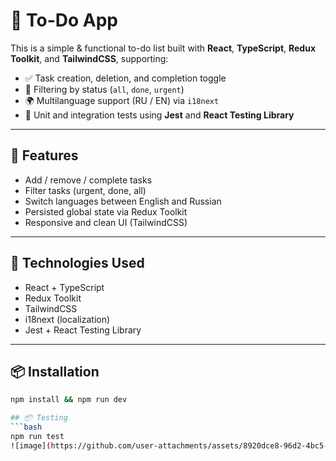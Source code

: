 # 📝 To-Do App

This is a simple & functional to-do list built with **React**, **TypeScript**, **Redux Toolkit**, and **TailwindCSS**, supporting:

- ✅ Task creation, deletion, and completion toggle
- 📂 Filtering by status (`all`, `done`, `urgent`)
- 🌍 Multilanguage support (RU / EN) via `i18next`
- 🧪 Unit and integration tests using **Jest** and **React Testing Library**

---

## 🚀 Features

- Add / remove / complete tasks
- Filter tasks (urgent, done, all)
- Switch languages between English and Russian
- Persisted global state via Redux Toolkit
- Responsive and clean UI (TailwindCSS)

---

## 🧠 Technologies Used

- React + TypeScript
- Redux Toolkit
- TailwindCSS
- i18next (localization)
- Jest + React Testing Library

---

## 📦 Installation

```bash
npm install && npm run dev

## 📦 Testing
```bash
npm run test
![image](https://github.com/user-attachments/assets/8920dce8-96d2-4bc5-98c6-eb5e295cfba6)
